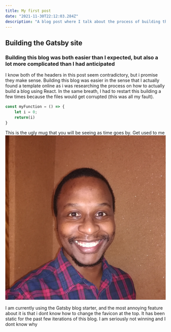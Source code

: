 ```yaml
---
title: My first post
date: "2021-11-30T22:12:03.284Z"
description: "A blog post where I talk about the process of building this blog"
---
```


## Building the Gatsby site

### Building this blog was both easier than I expected, but also a lot more complicated than I had anticipated

I know both of the headers in this post seem contradictory, but i promise they make sense. Building this
blog was easier in the sense that I actually found a template online as i was researching the process on how to actually build a blog using React. In the same breath, I had to restart this building a few times because the files would get corrupted (this was all my fault). 

```javascript
const myFunction = () => {
    let i = 0;
    return(i)
}
```

This is the ugly mug that you will be seeing as time goes by. Get used to me
![](./selfie.jpg)

I am currently using the Gatsby blog starter, and the most annoying feature about it is that i dont know how to change the favicon at the top. It has been static for the past few iterations of this blog. I am seriously not winning and I dont know why